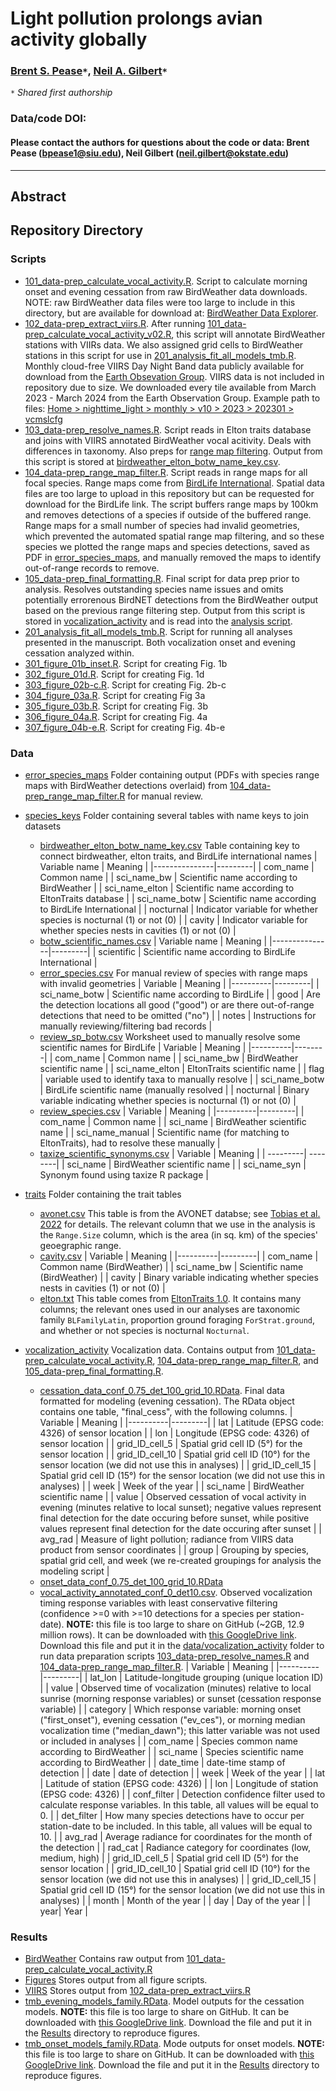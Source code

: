 # Light pollution prolongs avian activity globally

### [Brent S. Pease](https://peaselab.com/)`*`, [Neil A. Gilbert](https://www.gilbertecology.com/)`*`

`*` _Shared first authorship_
### Data/code DOI:

#### Please contact the authors for questions about the code or data: Brent Pease (bpease1@siu.edu), Neil Gilbert (neil.gilbert@okstate.edu)

__________________________________________________________________________________________________________________________________________

## Abstract

## Repository Directory

### Scripts
 * [101_data-prep_calculate_vocal_activity.R](./Scripts/101_data-prep_calculate_vocal_activity.R). Script to calculate morning onset and evening cessation from raw BirdWeather data downloads. NOTE: raw BirdWeather data files were too large to include in this directory, but are available for download at: [BirdWeather Data Explorer](https://app.birdweather.com/data). 
 * [102_data-prep_extract_viirs.R](./Scripts/102_data-prep_extract_viirs.R). After running [101_data-prep_calculate_vocal_activity_v02.R](./Scripts/101_data-prep_calculate_vocal_activity_v02.R), this script will annotate BirdWeather stations with VIIRs data. We also assigned grid cells to BirdWeather stations in this script for use in [201_analysis_fit_all_models_tmb.R](./Scripts/201_analysis_fit_all_models_tmb.R). Monthly cloud-free VIIRS Day Night Band data publicly available for download from the [Earth Obsevation Group](https://eogdata.mines.edu/products/vnl/). VIIRS data is not included in repository due to size. We downloaded every tile available from March 2023 - March 2024 from the Earth Observation Group. Example path to files: [Home > nighttime_light > monthly > v10 > 2023 > 202301 > vcmslcfg](https://eogdata.mines.edu/nighttime_light/monthly/v10/2023/202301/vcmslcfg/)
 * [103_data-prep_resolve_names.R](./Scripts/103_data-prep_resolve_names.R). Script reads in Elton traits database and joins with VIIRS annotated BirdWeather vocal acitivity. Deals with differences in taxonomy. Also preps for [range map filtering](./Scripts/104_data-prep_range_map_filter.R). Output from this script is stored at [birdweather_elton_botw_name_key.csv](./data/ELEData/birdweather_elton_botw_name_key.csv).
* [104_data-prep_range_map_filter.R](./Scripts/104_data-prep_range_map_filter.R). Script reads in range maps for all focal species. Range maps come from [BirdLife International](https://datazone.birdlife.org/species/requestdis). Spatial data files are too large to upload in this repository but can be requested for download for the BirdLife link. The script buffers range maps by 100km and removes detections of a species if outside of the buffered range. Range maps for a small number of species had invalid geometries, which prevented the automated spatial range map filtering, and so these species we plotted the range maps and species detections, saved as PDF in [error_species_maps](./data/error_species_maps), and manually removed the maps to identify out-of-range records to remove.
* [105_data-prep_final_formatting.R](./Scripts/105_data-prep_final_formatting.R). Final script for data prep prior to analysis. Resolves outstanding species name issues and omits potentially errorenous BirdNET detections from the BirdWeather output based on the previous range filtering step. Output from this script is stored in [vocalization_activity](./data/vocalization_activity) and is read into the [analysis script](./Scripts/201_analysis_fit_all_models_tmb.R). 
* [201_analysis_fit_all_models_tmb.R](./Scripts/201_analysis_fit_all_models_tmb.R). Script for running all analyses presented in the manuscript. Both vocalization onset and evening cessation analyzed within.
* [301_figure_01b_inset.R](./Scripts/301_figure_01b_inset.R). Script for creating Fig. 1b
* [302_figure_01d.R](./Scripts/302_figure_01d.R). Script for creating Fig. 1d
* [303_figure_02b-c.R](./Scripts/303_figure_02b-c.R). Script for creating Fig. 2b-c
* [304_figure_03a.R](./Scripts/304_figure_03a.R). Script for creating Fig 3a
* [305_figure_03b.R](./Scripts/305_figure_03b.R). Script for creating Fig. 3b
* [306_figure_04a.R](./Scripts/306_figure_04a.R). Script for creating Fig. 4a
* [307_figure_04b-e.R](./Scripts/307_figure_04b-e.R). Script for creating Fig. 4b-e

### Data
* [error_species_maps](./data/error_species_maps) Folder containing output (PDFs with species range maps with BirdWeather detections overlaid) from [104_data-prep_range_map_filter.R](./Scripts/104_data-prep_range_map_filter.R) for manual review.
* [species_keys](./data/species_keys) Folder containing several tables with name keys to join datasets
   * [birdweather_elton_botw_name_key.csv](./data/species_keys/birdweather_elton_botw_name_key.csv) Table containing key to connect birdweather, elton traits, and BirdLife international names
     | Variable name | Meaning |
     |---------------|---------|
     | com_name | Common name |
     | sci_name_bw | Scientific name according to BirdWeather |
     | sci_name_elton | Scientific name according to EltonTraits database |
     | sci_name_botw | Scientific name according to BirdLife International |
     | nocturnal | Indicator variable for whether species is nocturnal (1) or not (0) |
     | cavity | Indicator variable for whether species nests in cavities (1) or not (0) |
  * [botw_scientific_names.csv](./data/species_keys/botw_scientific_names.csv)
    | Variable name | Meaning |
    |---------------|---------|
    | scientific | Scientific name according to BirdLife International |
   * [error_species.csv](./data/species_keys/error_species.csv) For manual review of species with range maps with invalid geometries
     | Variable | Meaning |
     |----------|---------|
     | sci_name_botw | Scientific name according to BirdLife |
     | good | Are the detection locations all good ("good") or are there out-of-range detections that need to be omitted ("no") |
     | notes | Instructions for manually reviewing/filtering bad records |
    * [review_sp_botw.csv](./data/species_keys/review_sp_botw.csv) Worksheet used to manually resolve some scientific names for BirdLife
      | Variable | Meaning |
      |----------|--------|
      | com_name | Common name |
      | sci_name_bw | BirdWeather scientific name |
      | sci_name_elton | EltonTraits scientific name |
      | flag | variable used to identify taxa to manually resolve |
      | sci_name_botw | BirdLife scientific name (manually resolved |
      | nocturnal | Binary variable indicating whether species is nocturnal (1) or not (0) |
    * [review_species.csv](.data/species_keys/review_species.csv)
      | Variable | Meaning |
      |----------|---------|
      | com_name | Common name |
      | sci_name | BirdWeather scientific name |
      | sci_name_manual | Scientific name (for matching to EltonTraits), had to resolve these manually |
    * [taxize_scientific_synonyms.csv](./data/taxize_scientific_synonyms.csv)
      | Variable | Meaning |
      | ---------| --------|
      | sci_name | BirdWeather scientific name |
      | sci_name_syn | Synonym found using taxize R package |
      
* [traits](./data/traits) Folder containing the trait tables
  * [avonet.csv](./data/traits/avonet.csv) This table is from the AVONET databse; see [Tobias et al. 2022](https://onlinelibrary.wiley.com/doi/10.1111/ele.13898) for details. The relevant column that we use in the analysis is the `Range.Size` column, which is the area (in sq. km) of the species' geoegraphic range.
  * [cavity.csv](./data/traits/cavity.csv)
    | Variable | Meaning |
    |----------|---------|
    | com_name | Common name (BirdWeather) |
    | sci_name_bw | Scientific name (BirdWeather) |
    | cavity | Binary variable indicating whether species nests in cavities (1) or not (0) |
  * [elton.txt](./data/traits/elton.txt) This table comes from [EltonTraits 1.0](https://figshare.com/collections/EltonTraits_1_0_Species-level_foraging_attributes_of_the_world_s_birds_and_mammals/3306933/1). It contains many columns; the relevant ones used in our analyses are taxonomic family `BLFamilyLatin`, proportion ground foraging `ForStrat.ground`, and whether or not species is nocturnal `Nocturnal`.  
* [vocalization_activity](./data/vocalization_activity) Vocalization data. Contains output from [101_data-prep_calculate_vocal_activity.R](./Scripts/101_data-prep_calculate_vocal_activity.R), [104_data-prep_range_map_filter.R](./Scripts/104_data-prep_range_map_filter.R), and [105_data-prep_final_formatting.R](./Scripts/105_data-prep_final_formatting.R).
  * [cessation_data_conf_0.75_det_100_grid_10.RData](./data/vocalization_activity/cessation_data_conf_0.75_det_100_grid_10.RData). Final data formatted for modeling (evening cessation). The RData object contains one table, "final_cess", with the following columns.
    | Variable | Meaning |
    |----------|---------|
    | lat | Latitude (EPSG code: 4326) of sensor location |
    | lon | Longitude (EPSG code: 4326) of sensor location |
    | grid_ID_cell_5 | Spatial grid cell ID (5°) for the sensor location |
    | grid_ID_cell_10 | Spatial grid cell ID (10°) for the sensor location (we did not use this in analyses) |
    | grid_ID_cell_15 | Spatial grid cell ID (15°) for the sensor location (we did not use this in analyses) |
    | week | Week of the year |
    | sci_name | BirdWeather scientific name |
    | value | Observed cessation of vocal activity in evening (minutes relative to local sunset); negative values represent final detection for the date occuring before sunset, while positive values represent final detection for the date occuring after sunset |
    | avg_rad | Measure of light pollution; radiance from VIIRS data product from sensor coordinates |
    | group | Grouping by species, spatial grid cell, and week (we re-created groupings for analysis the modeling script |      
  * [onset_data_conf_0.75_det_100_grid_10.RData](./data/vocalization_activity/onset_data_conf_0.75_det_100_grid_10.RData)
  * <ins>vocal_activity_annotated_conf_0_det10.csv</ins>. Observed vocalization timing response variables with least conservative filtering (confidence >=0 with >=10 detections for a species per station-date). **NOTE:** this file is too large to share on GitHub (~2GB, 12.9 million rows). It can be downloaded with [this GoogleDrive link](https://drive.google.com/file/d/1jFnviuHFIiTEZnk-knrscRLgfCQt7mam/view?usp=sharing). Download this file and put it in the [data/vocalization_activity](./data/vocalization_activity) folder to run data preparation scripts [103_data-prep_resolve_names.R](./Scripts/103_data-prep_resolve_names.R) and [104_data-prep_range_map_filter.R](./Scripts/104_data-prep_range_map_filter.R).
    | Variable | Meaning |
    |----------|---------|
    | lat_lon | Latitude-longitude grouping (unique location ID) |
    | value   | Observed time of vocalization (minutes) relative to local sunrise (morning response variables) or sunset (cessation response variable) |
    | category | Which response variable: morning onset ("first_onset"), evening cessation ("ev_ces"), or morning median vocalization time ("median_dawn"); this latter variable was not used or included in analyses |
    | com_name | Species common name according to BirdWeather |
    | sci_name | Species scientific name according to BirdWeather |
    | date_time | date-time stamp of detection |
    | date | date of detection |
    | week | Week of the year |
    | lat | Latitude of station (EPSG code: 4326) |
    | lon | Longitude of station (EPSG code: 4326) |
    | conf_filter | Detection confidence filter used to calculate response variables. In this table, all values will be equal to 0. |
    | det_filter | How many species detections have to occur per station-date to be included. In this table, all values will be equal to 10. |
    | avg_rad | Average radiance for coordinates for the month of the detection |
    | rad_cat | Radiance category for coordinates (low, medium, high) |
    | grid_ID_cell_5 | Spatial grid cell ID (5°) for the sensor location |
    | grid_ID_cell_10 | Spatial grid cell ID (10°) for the sensor location (we did not use this in analyses) |
    | grid_ID_cell_15 | Spatial grid cell ID (15°) for the sensor location (we did not use this in analyses) |
    | month | Month of the year |
    | day | Day of the year |
    | year| Year | 
    


### Results
* [BirdWeather](./Results/Birdweather) Contains raw output from [101_data-prep_calculate_vocal_activity.R](./Scripts/101_data-prep_calculate_vocal_activity.R)
* [Figures](./Results/Figures) Stores output from all figure scripts.
* [VIIRS](./Results/VIIRS) Stores output from [102_data-prep_extract_viirs.R](./Scripts/102_data-prep_extract_viirs.R)
* <ins>tmb_evening_models_family.RData</ins>. Model outputs for the cessation models. **NOTE:** this file is too large to share on GitHub. It can be downloaded with [this GoogleDrive link](https://drive.google.com/file/d/1wBKt16Fy2mLdSVHeb0S2pl376LBOiGBE/view?usp=sharing). Download the file and put it in the [Results](./Results) directory to reproduce figures.
* <ins>tmb_onset_models_family.RData</ins>. Mode outputs for onset models. **NOTE:** this file is too large to share on GitHub. It can be downloaded with [this GoogleDrive link](https://drive.google.com/file/d/1jx0pyFHKJa1PFT70AGrWoiP7h4j-lVop/view?usp=sharing). Download the file and put it in the [Results](./Results) directory to reproduce figures.
